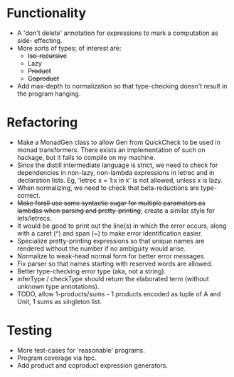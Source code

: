 Functionality
=============
* A 'don't delete' annotation for expressions to mark a computation as side-
  effecting.
* More sorts of types; of interest are:
  * ~~Iso-recursive~~
  * Lazy
  * ~~Product~~
  * ~~Coproduct~~
* Add max-depth to normalization so that type-checking doesn't result in the
  program hanging.

Refactoring
===========
* Make a MonadGen class to allow Gen from QuickCheck to be used in monad
  transformers. There exists an implementation of such on hackage, but it
  fails to compile on my machine.
* Since the distill intermediate language is strict, we need to check for
  dependencies in non-lazy, non-lambda expressions in letrec and in declaration
  lists. Eg, 'letrec x = 1:x in x' is not allowed, unless x is lazy.
* When normalizing, we need to check that beta-reductions are type-correct.
* ~~Make forall use same syntactic sugar for multiple parameters as lambdas
  when parsing and pretty-printing~~; create a similar style for lets/letrecs.
* It would be good to print out the line(s) in which the error occurs, along
  with a caret (^) and span (~) to make error identification easier.
* Specialize pretty-printing expressions so that unique names are rendered
  without the number if no ambiguity would arise.
* Normalize to weak-head normal form for better error messages.
* Fix parser so that names starting with reserved words are allowed.
* Better type-checking error type (aka, not a string).
* inferType / checkType should return the elaborated term (without unknown
  type annotations).
* TODO, allow 1-products/sums - 1 products encoded as tuple of A and Unit,
  1 sums as singleton list.

Testing
=======
* More test-cases for 'reasonable' programs.
* Program coverage via hpc.
* Add product and coproduct expression generators.
